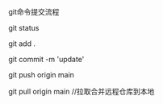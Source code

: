 git命令提交流程

git status

git add .

git commit -m 'update'

git push origin main

git pull origin main //拉取合并远程仓库到本地